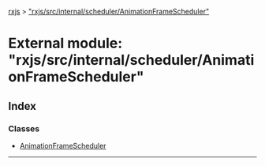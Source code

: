 [rxjs](../README.md) > ["rxjs/src/internal/scheduler/AnimationFrameScheduler"](../modules/_rxjs_src_internal_scheduler_animationframescheduler_.md)

# External module: "rxjs/src/internal/scheduler/AnimationFrameScheduler"

## Index

### Classes

* [AnimationFrameScheduler](../classes/_rxjs_src_internal_scheduler_animationframescheduler_.animationframescheduler.md)

---

